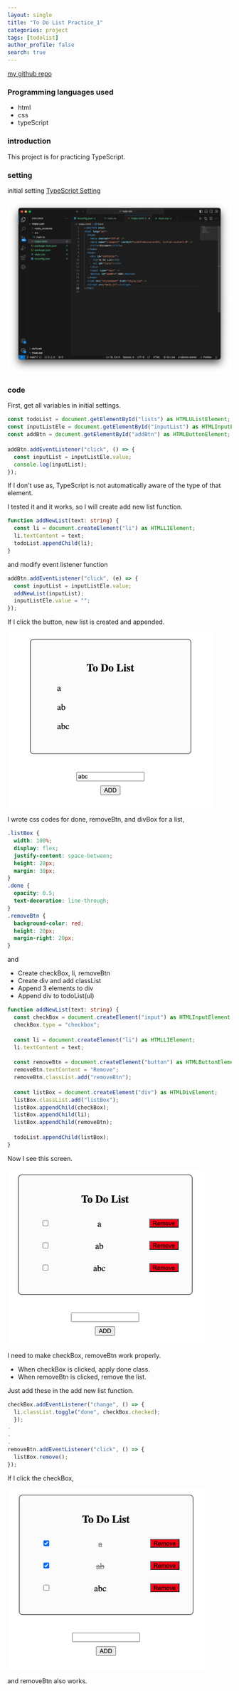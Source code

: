 ```yaml
---
layout: single
title: "To Do List Practice_1"
categories: project
tags: [todolist]
author_profile: false
search: true
---
```


[my github repo](https://github.com/HenryChung98/to-do-list-practice)

### Programming languages used

- html
- css
- typeScript

### introduction

This project is for practicing TypeScript.

### setting

initial setting
[TypeScript Setting](https://henrychung98.github.io/note/typeScript1/)

![des1](/assets/images/2024-03-04-todoListPrac1/des1.png)

### code

First, get all variables in initial settings.

```typescript
const todoList = document.getElementById("lists") as HTMLUListElement;
const inputListEle = document.getElementById("inputList") as HTMLInputElement;
const addBtn = document.getElementById("addBtn") as HTMLButtonElement;

addBtn.addEventListener("click", () => {
  const inputList = inputListEle.value;
  console.log(inputList);
});
```

If I don't use as, TypeScript is not automatically aware of the type of that element.

I tested it and it works, so I will create add new list function.

```typescript
function addNewList(text: string) {
  const li = document.createElement("li") as HTMLLIElement;
  li.textContent = text;
  todoList.appendChild(li);
}
```

and modify event listener function

```typescript
addBtn.addEventListener("click", (e) => {
  const inputList = inputListEle.value;
  addNewList(inputList);
  inputListEle.value = "";
});
```

If I click the button, new list is created and appended.

![des2](/assets/images/2024-03-04-todoListPrac1/des2.png)

I wrote css codes for done, removeBtn, and divBox for a list,

```css
.listBox {
  width: 100%;
  display: flex;
  justify-content: space-between;
  height: 20px;
  margin: 30px;
}
.done {
  opacity: 0.5;
  text-decoration: line-through;
}
.removeBtn {
  background-color: red;
  height: 20px;
  margin-right: 20px;
}
```

and

- Create checkBox, li, removeBtn
- Create div and add classList
- Append 3 elements to div
- Append div to todoList(ul)

```typescript
function addNewList(text: string) {
  const checkBox = document.createElement("input") as HTMLInputElement;
  checkBox.type = "checkbox";

  const li = document.createElement("li") as HTMLLIElement;
  li.textContent = text;

  const removeBtn = document.createElement("button") as HTMLButtonElement;
  removeBtn.textContent = "Remove";
  removeBtn.classList.add("removeBtn");

  const listBox = document.createElement("div") as HTMLDivElement;
  listBox.classList.add("listBox");
  listBox.appendChild(checkBox);
  listBox.appendChild(li);
  listBox.appendChild(removeBtn);

  todoList.appendChild(listBox);
}
```

Now I see this screen.

![des3](/assets/images/2024-03-04-todoListPrac1/des3.png)

I need to make checkBox, removeBtn work properly.

- When checkBox is clicked, apply done class.
- When removeBtn is clicked, remove the list.

Just add these in the add new list function.

```typescript
checkBox.addEventListener("change", () => {
  li.classList.toggle("done", checkBox.checked);
  });
.
.
.
removeBtn.addEventListener("click", () => {
  listBox.remove();
});
```

If I click the checkBox,

![des4](/assets/images/2024-03-04-todoListPrac1/des4.png)

and removeBtn also works.
